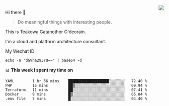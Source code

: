 <img align="right" src="https://github-readme-stats.vercel.app/api?username=Teakowa&show_icons=true&icon_color=2f80ed&text_color=718096&bg_color=ffffff&hide_title=true" />

Hi there 👋

> Do meaningful things with interesting people.

This is Teakowa Gatanothor O'deorain.

I'm a cloud and platform architecture consultant.

My Wechat ID

```
echo -n 'dGVha293YQ==' | base64 -d
```

📊 **This week I spent my time on**
<!--START_SECTION:waka-->
```text
YAML        1 hr 56 mins    ██████████████████░░░░░░░   72.40 % 
PHP         15 mins         ██▒░░░░░░░░░░░░░░░░░░░░░░   09.94 % 
Terraform   11 mins         ██░░░░░░░░░░░░░░░░░░░░░░░   07.41 % 
Docker      9 mins          █▒░░░░░░░░░░░░░░░░░░░░░░░   05.84 % 
.env file   7 mins          █░░░░░░░░░░░░░░░░░░░░░░░░   04.40 % 
```
<!--END_SECTION:waka-->
